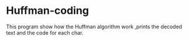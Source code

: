 # Huffman-coding
This program show how the Huffman algorithm work ,prints the decoded text and the code for each char.

